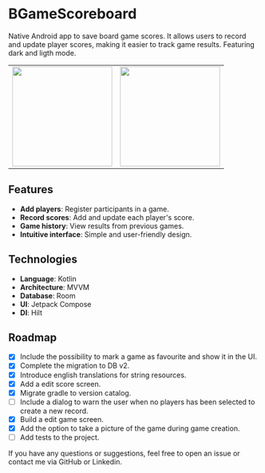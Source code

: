 # BGameScoreboard

Native Android app to save board game scores. It allows users to record and update player scores, making it easier to track game results. Featuring dark and ligth mode.
<table>
  <tbody>
    <tr>
       <td align="center">
          <img width=200 src="https://github.com/user-attachments/assets/439ecac1-dc3e-45ac-ae53-57fc5c76abb0">
      </td>
      <td align="center">
          <img width=200 src="https://github.com/user-attachments/assets/e2fb22f5-d3aa-48a7-811f-b514c1565204">
      </td>
    </tr>
  </tbody>
</table>


## Features
- **Add players**: Register participants in a game.
- **Record scores**: Add and update each player's score.
- **Game history**: View results from previous games.
- **Intuitive interface**: Simple and user-friendly design.

## Technologies
- **Language**: Kotlin
- **Architecture**: MVVM
- **Database**: Room
- **UI**: Jetpack Compose
- **DI**: Hilt

## Roadmap
- [x] Include the possibility to mark a game as favourite and show it in the UI.
- [x] Complete the migration to DB v2.
- [x] Introduce english translations for string resources.
- [x] Add a edit score screen.
- [x] Migrate gradle to version catalog.
- [ ] Include a dialog to warn the user when no players has been selected to create a new record.
- [x] Build a edit game screen.
- [x] Add the option to take a picture of the game during game creation.
- [ ] Add tests to the project.

If you have any questions or suggestions, feel free to open an issue or contact me via GitHub or Linkedin.

